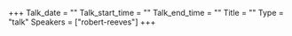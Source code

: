 +++
Talk_date = ""
Talk_start_time = ""
Talk_end_time = ""
Title = ""
Type = "talk"
Speakers = ["robert-reeves"]
+++


